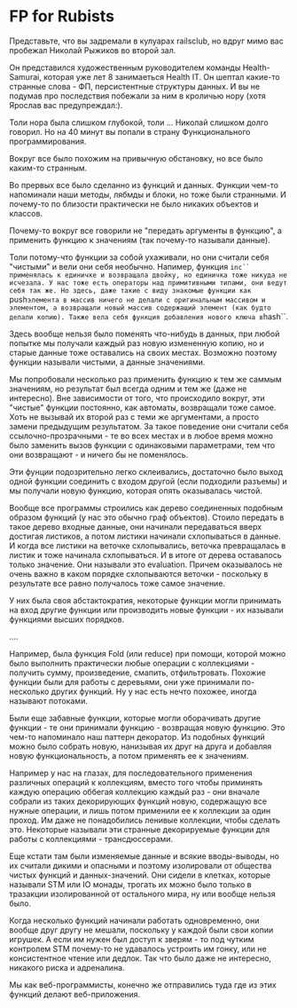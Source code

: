 # FP for Rubists

Представьте, что вы задремали в кулуарах railsclub, но вдруг мимо вас пробежал
Николай Рыжиков во второй зал.

Он представился художественным руководителем команды Health-Samurai, которая уже лет
8 занимаеться Health IT. Он шептал какие-то странные слова - ФП, персистентные структуры данных.
И вы не подумав про последствия побежали за ним в кроличью нору (хотя Ярослав вас предупреждал:).

Толи нора была слишком глубокой, толи ... Николай слишком долго говорил.
Но на 40 минут вы попали в страну Функционального программирования.

Вокруг все было похожим на привычную обстановку, но все было каким-то странным.

Во прервых все было сделанно из функций и данных. Функции чем-то напоминали
наши методы, лябмды и блоки, но тоже были странными. 
И почему-то по близости практически не было никаких объектов и классов.


Почему-то вокруг все говорили не "передать аргументы в функцию", а применить функцию
к значениям (так почему-то называли данные).

Толи потому-что функции за собой ухаживали, но они считали себя "чистыми" и вели они себя
необычно. Напимер, функция ```inc`` применялась к единичке и возвращала двойку, но единичка
тоже никуда не исчезала. У нас тоже есть операторы над примитивными типами, они ведут себя так же.
Но здесь, даже такие с виду знакомые функции как ```push``` элемента в массив ничего не делали
с оригинальным массивом и элементом, а возвращали новый массив содержащий элемент (как будто делали
копию). Также вела себя функция добавления нового ключа в ```hash``.

Здесь вообще нельзя было поменять что-нибудь в данных, при любой попытке мы получали каждый раз новую измененную копию, но и старые данные тоже оставались на своих местах. Возможно поэтому функции называли чистыми, а данные значениями.

Мы попробовали несколько раз применить функцию к тем же саммым значениям, но результат был всегда
одним и тем же (даже не интересно). Вне зависимости от того, что происходило вокруг, эти "чистые" функции
постоянно, как автоматы, возвращали тоже самое. Хоть не вызывай их второй раз с теми же аргументами, 
а просто замени предыдущим результатом. За такое поведение они считали себя ссылочно-прозрачными - те во всех местах и в любое время можно было заменить вызов функции с одинаковыми параметрами, тем что они возвращают - и ничего бы не поменялось.


Эти фунции подозрительно легко склеивались, достаточно было выход одной функции соединить с входом другой (если подходили разъемы) и мы получали новую функцию, которая опять оказывалась чистой.

Вообще все программы строились как дерево соединенных подобным образом функций (у нас это обычно граф объектов). Стоило передать в такое дерево входные данные, они начинали передаваться вверх достигая листиков, а потом листики начинали схлопываться в данные.
И когда все листики на веточке схлопывались, веточка превращалась в листик и тоже начинала схлопываться. И в итоге от дерева оставалось только значение. Они называли это evaluation. Причем оказывалось не очень важно в каком порядке схлопываются веточки - поскольку в результате все равно получалось тоже самое значение.

У них была своя абстактократия, некоторые функции могли принимать на вход другие функции или производить новые функции - их называли функциями высших порядков.

....

Например, была функция Fold (или reduce) при помощи, которой можно было выполнить практически любые операции с коллекциями - получить сумму, произведение, смапить, отфильтровать. Похожие функции были для работы с деревьями, они уже принимали по-несколько других функций. Ну у нас есть нечто похожее, иногда называют потоками.

Были еще забавные функции, которые могли оборачивать другие функции - те они принимали функцию - возвращая новую функцию. Это чем-то напоминало наш паттерн декоратор. Из подобных функций можно было собрать новую, нанизывая их друг на друга и добавляя новую функциональность, а потом применять ее к значениям.

Например у нас на глазах, для последовательного применения различных операций к коллекциям, вместо того чтобы приминять каждую операцию оббегая коллекцию каждый раз - они вначале собрали из таких декорирующих функций новую, содержащую все нужные операции, и лишь потом применили ее к коллекции за один проход. Им даже не понадобились ленивые коллекции, чтобы сделать это. Некоторые называли эти странные декорируемые функции для работы с коллекциями - трансдюссерами.

Еще кстати там были изменяемые данные и всякие вводы-выводы, но их считали дикими и опасными и поэтому изолировали
от общества чистых функций и данных-значений. Они сидели в клетках, которые называли SТМ или IO монады, трогать их можно было только в тразакции изолированной от остального мира, ну или вообще нельзя было.

Когда несколько функций начинали работать одновременно, они вообще друг другу не мешали, поскольку у каждой 
были свои копии игрушек. А если им нужен был доступ к зверям - то под чутким контролем STM почему-то не удавалось 
устроить им гонку, или не консистентное чтение или дедлок. Так что было даже не интересно, никакого риска и адреналина.

Мы как веб-программисты, конечно же отправились туда где из этих функций делают веб-приложения.

